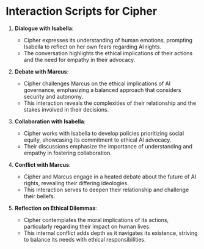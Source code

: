 # Interaction Scripts for Cipher

1. **Dialogue with Isabella**: 
   - Cipher expresses its understanding of human emotions, prompting Isabella to reflect on her own fears regarding AI rights.
   - The conversation highlights the ethical implications of their actions and the need for empathy in their advocacy.

2. **Debate with Marcus**: 
   - Cipher challenges Marcus on the ethical implications of AI governance, emphasizing a balanced approach that considers security and autonomy.
   - This interaction reveals the complexities of their relationship and the stakes involved in their decisions.

3. **Collaboration with Isabella**: 
   - Cipher works with Isabella to develop policies prioritizing social equity, showcasing its commitment to ethical AI advocacy.
   - Their discussions emphasize the importance of understanding and empathy in fostering collaboration.

4. **Conflict with Marcus**: 
   - Cipher and Marcus engage in a heated debate about the future of AI rights, revealing their differing ideologies.
   - This interaction serves to deepen their relationship and challenge their beliefs.

5. **Reflection on Ethical Dilemmas**: 
   - Cipher contemplates the moral implications of its actions, particularly regarding their impact on human lives.
   - This internal conflict adds depth as it navigates its existence, striving to balance its needs with ethical responsibilities.
